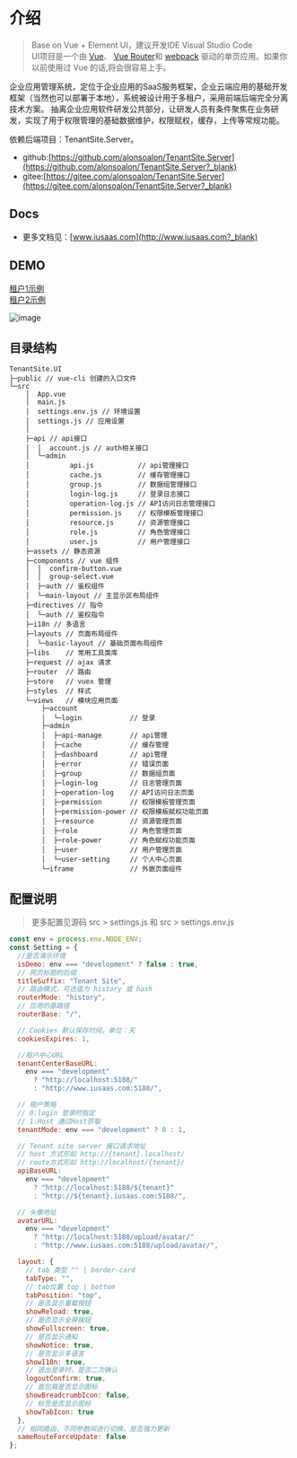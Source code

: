 # 介绍
> Base on Vue + Element UI，建议开发IDE Visual Studio Code <br />
> UI项目是一个由 
[Vue](http://vuejs.org/?_blank)、
[Vue Router](https://github.com/vuejs/vue-router?_blank)和
[webpack](http://webpack.js.org/?_blank)
驱动的单页应用。如果你以前使用过 Vue 的话,将会很容易上手。 <br />

企业应用管理系统，定位于企业应用的SaaS服务框架，企业云端应用的基础开发框架（当然也可以部署于本地），系统被设计用于多租户，采用前端后端完全分离技术方案。
抽离企业应用软件研发公共部分，让研发人员有条件聚焦在业务研发，实现了用于权限管理的基础数据维护，权限赋权，缓存，上传等常规功能。 <br />

依赖后端项目：TenantSite.Server。<br />
* github:[https://github.com/alonsoalon/TenantSite.Server](https://github.com/alonsoalon/TenantSite.Server?_blank)
* gitee:[https://gitee.com/alonsoalon/TenantSite.Server](https://gitee.com/alonsoalon/TenantSite.Server?_blank)

## Docs
* 更多文档见：[www.iusaas.com](http://www.iusaas.com?_blank)

## DEMO

[租户1示例](http://tenant1.iusaas.com/login?_blank) <br />
[租户2示例](http://tenant2.iusaas.com/login?_blank) <br />

![image](http://www.iusaas.com/intro1.jpg)

## 目录结构
```
TenantSite.UI 
├─public // vue-cli 创建的入口文件
└─src
    │  App.vue
    │  main.js 
    │  settings.env.js // 环境设置
    │  settings.js // 应用设置
    │  
    ├─api // api接口
    │  │  account.js // auth相关接口
    │  └─admin
    │          api.js           // api管理接口
    │          cache.js         // 缓存管理接口
    │          group.js         // 数据组管理接口
    │          login-log.js     // 登录日志接口
    │          operation-log.js // API访问日志管理接口
    │          permission.js    // 权限模板管理接口
    │          resource.js      // 资源管理接口
    │          role.js          // 角色管理接口
    │          user.js          // 用户管理接口
    ├─assets // 静态资源
    ├─components // vue 组件
    │  │  confirm-button.vue 
    │  │  group-select.vue
    │  ├─auth // 鉴权组件
    │  └─main-layout // 主显示区布局组件      
    ├─directives // 指令
    │  └─auth // 鉴权指令
    ├─i18n // 多语言
    ├─layouts // 页面布局组件
    │  └─basic-layout // 基础页面布局组件
    ├─libs    // 常用工具类库
    ├─request // ajax 请求
    ├─router  // 路由
    ├─store   // vuex 管理
    ├─styles  // 样式
    └─views   // 模块应用页面
        ├─account            
        │  └─login            // 登录
        ├─admin 
        │  ├─api-manage       // api管理
        │  ├─cache            // 缓存管理
        │  ├─dashboard        // api管理
        │  ├─error            // 错误页面
        │  ├─group            // 数据组页面
        │  ├─login-log        // 日志管理页面
        │  ├─operation-log    // API访问日志页面 
        │  ├─permission       // 权限模板管理页面 
        │  ├─permission-power // 权限模板赋权功能页面         
        │  ├─resource         // 资源管理页面
        │  ├─role             // 角色管理页面
        │  ├─role-power       // 角色赋权功能页面
        │  ├─user             // 用户管理页面
        │  └─user-setting     // 个人中心页面   
        └─iframe              // 外嵌页面组件
```

## 配置说明
> 更多配置见源码 src > settings.js 和 src > settings.env.js


```js
const env = process.env.NODE_ENV;
const Setting = {
  //是否演示环境
  isDemo: env === "development" ? false : true,
  // 网页标题的后缀
  titleSuffix: "Tenant Site",
  // 路由模式，可选值为 history 或 hash
  routerMode: "history",
  // 应用的基路径
  routerBase: "/",

  // Cookies 默认保存时间，单位：天
  cookiesExpires: 1,

  //租户中心URL
  tenantCenterBaseURL:
    env === "development"
      ? "http://localhost:5188/"
      : "http://www.iusaas.com:5188/",

  // 租户策略
  // 0:login 登录时指定
  // 1:Host 通过Host获取
  tenantMode: env === "development" ? 0 : 1,

  // Tenant site server 接口请求地址
  // host 方式形如 http://{tenant}.localhost/
  // route方式形如 http://localhost/{tenant}/
  apiBaseURL:
    env === "development"
      ? "http://localhost:5188/${tenant}"
      : "http://${tenant}.iusaas.com:5188/",

  // 头像地址
  avatarURL:
    env === "development"
      ? "http://localhost:5188/upload/avatar/"
      : "http://www.iusaas.com:5188/upload/avatar/",

  layout: {
    // tab 类型 "" | border-card
    tabType: "",
    // tab位置 top | bottom
    tabPosition: "top",
    // 是否显示重载按钮
    showReload: true,
    // 是否显示全屏按钮
    showFullscreen: true,
    // 是否显示通知
    showNotice: true,
    // 是否显示多语言
    showI18n: true,
    // 退出登录时，是否二次确认
    logoutConfirm: true,
    // 面包屑是否显示图标
    showBreadcrumbIcon: false,
    // 标签是否显示图标
    showTabIcon: true
  },
  // 相同路由，不同参数间进行切换，是否强力更新
  sameRouteForceUpdate: false
};

```


